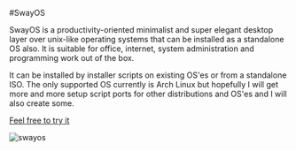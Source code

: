 #SwayOS

SwayOS is a productivity-oriented minimalist and super elegant desktop layer over unix-like operating systems that can be installed as a standalone OS also. It is suitable for office, internet, system administration and programming work out of the box.

It can be installed by installer scripts on existing OS'es or from a standalone ISO. The only supported OS currently is Arch Linux but hopefully I will get more and more setup script ports for other distributions and OS'es and I will also create some.

[Feel free to try it](https://swayos.github.io/)

![swayos](images/blog/2022/04/swayos.png)
